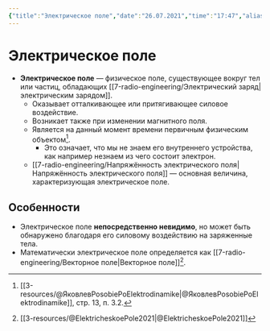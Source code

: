 ```yaml
---
{"title":"Электрическое поле","date":"26.07.2021","time":"17:47","aliases":[],"tags":["электродинамика"],"dg-publish":true,"permalink":"/7-radio-engineering/elektricheskoe-pole/","dgPassFrontmatter":true}
---
```



# Электрическое поле

- **Электрическое поле** — физическое поле, cуществующее вокруг тел или частиц, обладающих [[7-radio-engineering/Электрический заряд\|электрическим зарядом]]. 
	- Оказывает отталкивающее или притягивающее силовое воздействие. 
	- Возникает также при изменении магнитного поля. 
	- Является на данный момент времени первичным физическим объектом[^1]. 
		- Это означает, что мы не знаем его внутреннего устройства, как например незнаем из чего состоит электрон.
	- [[7-radio-engineering/Напряжённость электрического поля\|Напряжённость электрического поля]] — основная величина, характеризующая электрическое поле.

## Особенности

- Электрическое поле **непосредственно невидимо**, но может быть обнаружено благодаря его силовому воздействию на заряженные тела.
- Математически электрическое поле определяется как [[7-radio-engineering/Векторное поле\|Векторное поле]][^2]. 

[^1]: [[3-resources/@ЯковлевPosobiePoElektrodinamike\|@ЯковлевPosobiePoElektrodinamike]], стр. 13, п. 3.2.
[^2]: [[3-resources/@ElektricheskoePole2021\|@ElektricheskoePole2021]]
